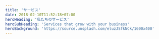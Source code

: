 ```yaml
---
title: 'サービス'
date: 2018-02-10T11:52:18+07:00
heroHeading: '私たちのサービス'
heroSubHeading: 'Services that grow with your business'
heroBackground: 'https://source.unsplash.com/eluzJSfkNCk/1600x400'
---
```

